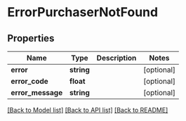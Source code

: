 # ErrorPurchaserNotFound

## Properties
Name | Type | Description | Notes
------------ | ------------- | ------------- | -------------
**error** | **string** |  | [optional] 
**error_code** | **float** |  | [optional] 
**error_message** | **string** |  | [optional] 

[[Back to Model list]](../README.md#documentation-for-models) [[Back to API list]](../README.md#documentation-for-api-endpoints) [[Back to README]](../README.md)


